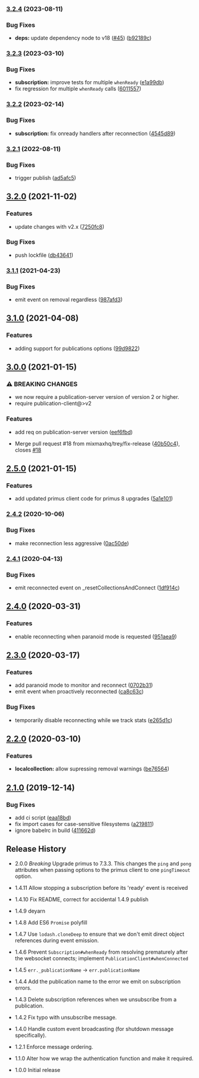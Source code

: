 ### [3.2.4](https://github.com/mixmaxhq/publication-client/compare/v3.2.3...v3.2.4) (2023-08-11)


### Bug Fixes

* **deps:** update dependency node to v18 ([#45](https://github.com/mixmaxhq/publication-client/issues/45)) ([b92189c](https://github.com/mixmaxhq/publication-client/commit/b92189c48d7ae098869386e7e926f7e88c867dfb))

### [3.2.3](https://github.com/mixmaxhq/publication-client/compare/v3.2.2...v3.2.3) (2023-03-10)


### Bug Fixes

* **subscription:** improve tests for multiple `whenReady` ([e1a99db](https://github.com/mixmaxhq/publication-client/commit/e1a99dbbe68b5310992c3d6572a6e0936e2741f7))
* fix regression for multiple `whenReady` calls ([6011557](https://github.com/mixmaxhq/publication-client/commit/601155739cd0042acbd5b43ca679c6adb5963719))

### [3.2.2](https://github.com/mixmaxhq/publication-client/compare/v3.2.1...v3.2.2) (2023-02-14)


### Bug Fixes

* **subscription:** fix onready handlers after reconnection ([4545d89](https://github.com/mixmaxhq/publication-client/commit/4545d891056514b0e9d059c0acc8dfeb59b74585))

### [3.2.1](https://github.com/mixmaxhq/publication-client/compare/v3.2.0...v3.2.1) (2022-08-11)


### Bug Fixes

* trigger publish ([ad5afc5](https://github.com/mixmaxhq/publication-client/commit/ad5afc5fc26ea08b0cd6bff930b1cc470a18479b))

## [3.2.0](https://github.com/mixmaxhq/publication-client/compare/v3.1.1...v3.2.0) (2021-11-02)


### Features

* update changes with v2.x ([7250fc8](https://github.com/mixmaxhq/publication-client/commit/7250fc80962093d3a33de6c4c4c1b47d2104a637))


### Bug Fixes

* push lockfile ([db43641](https://github.com/mixmaxhq/publication-client/commit/db43641777cc2a3dd34d79978cf8262c8f164670))

### [3.1.1](https://github.com/mixmaxhq/publication-client/compare/v3.1.0...v3.1.1) (2021-04-23)


### Bug Fixes

* emit event on removal regardless ([987afd3](https://github.com/mixmaxhq/publication-client/commit/987afd312ca9ed6caa3e7ad4285e71c78ecff68d))

## [3.1.0](https://github.com/mixmaxhq/publication-client/compare/v3.0.0...v3.1.0) (2021-04-08)


### Features

* adding support for publications options ([99d9822](https://github.com/mixmaxhq/publication-client/commit/99d982287fd4ee0dc4495d453663a5fc942d08fd))

## [3.0.0](https://github.com/mixmaxhq/publication-client/compare/v2.5.0...v3.0.0) (2021-01-15)


### ⚠ BREAKING CHANGES

* we now require a publication-server version
of version 2 or higher.
* require publication-client@>v2

### Features

* add req on publication-server version ([eef6fbd](https://github.com/mixmaxhq/publication-client/commit/eef6fbdb87a0799262eb9608f3f36674f093f554))


* Merge pull request #18 from mixmaxhq/trey/fix-release ([40b50c4](https://github.com/mixmaxhq/publication-client/commit/40b50c4b571277f7c2e42a3981e2aa8dd8b3375d)), closes [#18](https://github.com/mixmaxhq/publication-client/issues/18)

## [2.5.0](https://github.com/mixmaxhq/publication-client/compare/v2.4.2...v2.5.0) (2021-01-15)


### Features

* add updated primus client code for primus 8 upgrades ([5a1e101](https://github.com/mixmaxhq/publication-client/commit/5a1e10192ff7b68b2950b2718bf075f4985ff51a))

### [2.4.2](https://github.com/mixmaxhq/publication-client/compare/v2.4.1...v2.4.2) (2020-10-06)


### Bug Fixes

* make reconnection less aggressive ([0ac50de](https://github.com/mixmaxhq/publication-client/commit/0ac50de51de47dd74db52382d4077c72a736a889))

### [2.4.1](https://github.com/mixmaxhq/publication-client/compare/v2.4.0...v2.4.1) (2020-04-13)


### Bug Fixes

* emit reconnected event on _resetCollectionsAndConnect ([1df914c](https://github.com/mixmaxhq/publication-client/commit/1df914cade667c03eb300a02d6c96e3aa31a0d8c))

## [2.4.0](https://github.com/mixmaxhq/publication-client/compare/v2.3.0...v2.4.0) (2020-03-31)


### Features

* enable reconnecting when paranoid mode is requested ([951aea9](https://github.com/mixmaxhq/publication-client/commit/951aea98f9b9a05f8e444d4273e7f2cf6db4c423))

## [2.3.0](https://github.com/mixmaxhq/publication-client/compare/v2.2.0...v2.3.0) (2020-03-17)


### Features

* add paranoid mode to monitor and reconnect ([0702b31](https://github.com/mixmaxhq/publication-client/commit/0702b31572ecd48f9ecf311bb704f8ecf69733d1))
* emit event when proactively reconnected ([ca8c63c](https://github.com/mixmaxhq/publication-client/commit/ca8c63c2c77fd7e22171f2efe843bed9a84411b3))


### Bug Fixes

* temporarily disable reconnecting while we track stats ([e265d1c](https://github.com/mixmaxhq/publication-client/commit/e265d1c4170763d382770d70ae3a01d1fa09fb8e))

## [2.2.0](https://github.com/mixmaxhq/publication-client/compare/v2.1.0...v2.2.0) (2020-03-10)


### Features

* **localcollection:** allow supressing removal warnings ([be76564](https://github.com/mixmaxhq/publication-client/commit/be765644d0ceea89d114dd9933a545581b05f1de))

## [2.1.0](https://github.com/mixmaxhq/publication-client/compare/v2.0.0...v2.1.0) (2019-12-14)


### Bug Fixes

* add ci script ([eaa18bd](https://github.com/mixmaxhq/publication-client/commit/eaa18bd5c91158fef4e793e072e7bf4b158d4609))
* fix import cases for case-sensitive filesystems ([a219811](https://github.com/mixmaxhq/publication-client/commit/a219811d2c8af45328a4fb2740349a58bd4220d0))
* ignore babelrc in build ([411662d](https://github.com/mixmaxhq/publication-client/commit/411662d8942289b9edd2591a9eef694ca3da91ca))

## Release History

* 2.0.0 *Breaking* Upgrade primus to 7.3.3. This changes the `ping` and `pong` attributes when passing options to the primus client to one `pingTimeout` option.

* 1.4.11 Allow stopping a subscription before its 'ready' event is received

* 1.4.10 Fix README, correct for accidental 1.4.9 publish

* 1.4.9 deyarn

* 1.4.8 Add ES6 `Promise` polyfill

* 1.4.7 Use `lodash.cloneDeep` to ensure that we don't emit direct object references during event emission.

* 1.4.6 Prevent `Subscription#whenReady` from resolving prematurely after the websocket connects; implement `PublicationClient#whenConnected`

* 1.4.5 `err._publicationName` -> `err.publicationName`

* 1.4.4 Add the publication name to the error we emit on subscription errors.

* 1.4.3 Delete subscription references when we unsubscribe from a publication.

* 1.4.2 Fix typo with unsubscribe message.

* 1.4.0 Handle custom event broadcasting (for shutdown message specifically).

* 1.2.1 Enforce message ordering.

* 1.1.0 Alter how we wrap the authentication function and make it required.

* 1.0.0 Initial release
